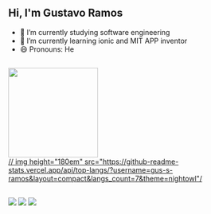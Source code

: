 ## Hi, I'm Gustavo Ramos

- 🔭 I’m currently studying software engineering
- 🌱 I’m currently learning ionic and MIT APP inventor
- 😄 Pronouns: He

##


<div align="left">
  <a href="https://github.com/gus-s-ramos">
  <img height="180em" src="https://github-readme-stats.vercel.app/api?username=gus-s-ramos&show_icons=true&theme=nightowl&include_all_commits=true&count_private=true"/>
  
</div>
 // img height="180em" src="https://github-readme-stats.vercel.app/api/top-langs/?username=gus-s-ramos&layout=compact&langs_count=7&theme=nightowl"/
  
  ##
  
  
<div> 
  <a href="https://instagram.com/gus.s.ramos" target="_blank"><img src="https://img.shields.io/badge/Instagram-E4405F?style=for-the-badge&logo=instagram&logoColor=white" target="_blank"></a>
  <a href = "mailto:contatorafaballerini@gmail.com"><img src="https://img.shields.io/badge/-Gmail-%23333?style=for-the-badge&logo=gmail&logoColor=white" target="_blank"></a>
  <a href="https://www.linkedin.com/in/gustavo-ramos-b0a640220/" target="_blank"><img src="https://img.shields.io/badge/-LinkedIn-%230077B5?style=for-the-badge&logo=linkedin&logoColor=white" target="_blank"></a>  
</div>
